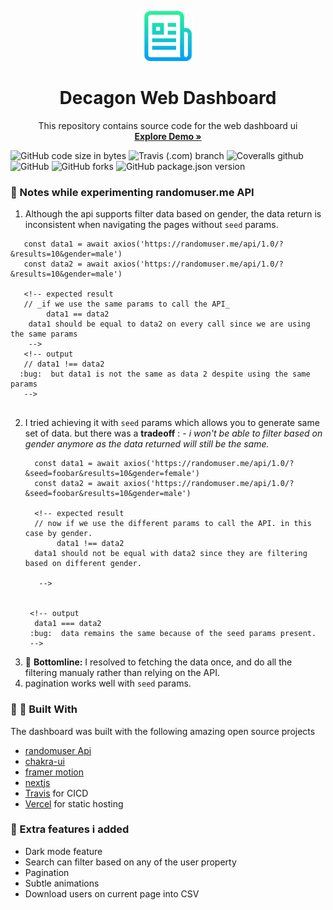<p align="center">
  <a href="https://github.com/Sax-Yusuph/Web-Dashboard-UI">
    <img src="logo.png" alt="Logo" width="80" height="80">
  </a>

  <h1 align="center">Decagon Web Dashboard </h1>

  <p align="center">
    This repository contains source code for the web dashboard ui
    <br />
    <a href="https://web-dashboard-ui.vercel.app/"><strong>Explore Demo »</strong></a>
</p>

<p align="center">

![GitHub code size in bytes](https://img.shields.io/github/languages/code-size/Sax-Yusuph/Web-Dashboard-UI?style=for-the-badge)
![Travis (.com) branch](https://img.shields.io/travis/com/Sax-Yusuph/Web-Dashboard-UI/main?style=for-the-badge)
![Coveralls github](https://img.shields.io/coveralls/github/Sax-Yusuph/Web-Dashboard-UI?logo=c&logoColor=%234caf50&style=for-the-badge)
![GitHub](https://img.shields.io/github/license/Sax-Yusuph/Web-Dashboard-UI?style=for-the-badge)
![GitHub forks](https://img.shields.io/github/forks/Sax-Yusuph/Web-Dashboard-UI?label=Forks&style=for-the-badge)
![GitHub package.json version](https://img.shields.io/github/package-json/v/Sax-Yusuph/Web-Dashboard-UI?style=for-the-badge&color=%23ff6800)
</p>





<!-- ABOUT THE PROJECT -->
### :pencil: Notes while experimenting randomuser.me API 
1.   Although the api supports filter data based on gender, the data return is inconsistent when navigating the pages without `seed` params.
   ```
      const data1 = await axios('https://randomuser.me/api/1.0/?&results=10&gender=male')
      const data2 = await axios('https://randomuser.me/api/1.0/?&results=10&gender=male')

      <!-- expected result 
      // _if we use the same params to call the API_
           data1 == data2
       data1 should be equal to data2 on every call since we are using the same params 
       -->
      <!-- output 
      // data1 !== data2
     :bug:  but data1 is not the same as data 2 despite using the same params
      -->
      
   ```


2. I tried achieving it with `seed` params which allows you to generate same set of data. but there was a **tradeoff** : - _i won't be able to filter based on gender anymore as the data returned will still be the same._
    ```
      const data1 = await axios('https://randomuser.me/api/1.0/?&seed=foobar&results=10&gender=female')
      const data2 = await axios('https://randomuser.me/api/1.0/?&seed=foobar&results=10&gender=male')

      <!-- expected result
      // now if we use the different params to call the API. in this case by gender.
           data1 !== data2
      data1 should not be equal with data2 since they are filtering based on different gender. 
      
       -->


     <!-- output 
      data1 === data2
     :bug:  data remains the same because of the seed params present.
     -->
   ```
3. :dart: **Bottomline:** I resolved to fetching the data once, and do all the filtering manualy rather than relying on the API.
4. pagination works well with `seed` params.

### :cherries: :tada: Built With 

The dashboard was built with the following amazing open source projects
* [randomuser Api]([randomuser.me/](https://randomuser.me/))
* [chakra-ui](https://chakra-ui.com)
* [framer motion](https://www.framer.com/motion/)
* [nextjs](https://nextjs.org/)
* [Travis](https://travis-ci.com) for CICD
* [Vercel](https://vercel.com) for static hosting


### :pill: Extra features i added
* Dark mode feature
* Search can filter based on any of the user property
* Pagination
* Subtle animations
* Download users on current page into CSV
